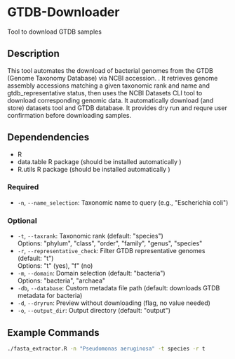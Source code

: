 # GTDB-Downloader
Tool to download GTDB samples 
## Description
This tool automates the download of bacterial genomes from the GTDB (Genome Taxonomy Database) via NCBI accession. . It retrieves genome assembly accessions matching a given taxonomic rank and name and gtdb_representative status, then uses the NCBI Datasets CLI tool to download corresponding genomic data. It automatically download (and store) datasets tool and GTDB database. It provides dry run and requre user confirmation before downloading samples.
## Dependendencies 
- R
- data.table R package (should be installed automatically )
- R.utils R package (should be installed automatically )
### Required
- `-n`, `--name_selection`: Taxonomic name to query (e.g., "Escherichia coli")

### Optional
- `-t`, `--taxrank`: Taxonomic rank (default: "species")  
  Options: "phylum", "class", "order", "family", "genus", "species"
- `-r`, `--representative_check`: Filter GTDB representative genomes (default: "t")  
  Options: "t" (yes), "f" (no)
- `-m`, `--domain`: Domain selection (default: "bacteria")  
  Options: "bacteria", "archaea"
- `-db`, `--database`: Custom metadata file path (default: downloads GTDB metadata for bacteria)
- `-d`, `--dryrun`: Preview without downloading (flag, no value needed)
- `-o`, `--output_dir`: Output directory (default: "output")

## Example Commands
```bash
./fasta_extractor.R -n "Pseudomonas aeruginosa" -t species -r t
```
